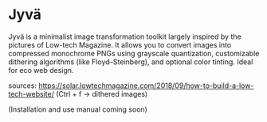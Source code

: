 # Jyvä
Jyvä is a minimalist image transformation toolkit largely inspired by the pictures of Low-tech Magazine. It allows you to convert images into compressed monochrome PNGs using grayscale quantization, customizable dithering algorithms (like Floyd–Steinberg), and optional color tinting. Ideal for eco web design.

sources:
https://solar.lowtechmagazine.com/2018/09/how-to-build-a-low-tech-website/ (Ctrl + f -> dithered images)


(Installation and use manual coming soon)
